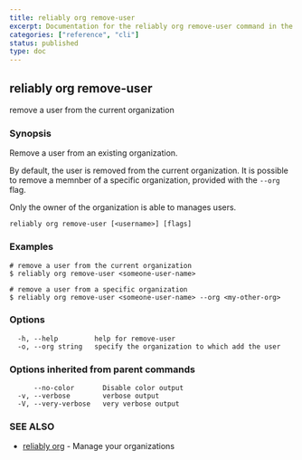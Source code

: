 ```yaml
---
title: reliably org remove-user
excerpt: Documentation for the reliably org remove-user command in the Reliably CLI
categories: ["reference", "cli"]
status: published
type: doc
---
```

## reliably org remove-user

remove a user from the current organization

### Synopsis

Remove a user from an existing organization.

By default, the user is removed from the current organization.
It is possible to remove a memnber of a specific organization,
provided with the `--org` flag.

Only the owner of the organization is able to manages users.

```
reliably org remove-user [<username>] [flags]
```

### Examples

```
# remove a user from the current organization
$ reliably org remove-user <someone-user-name>

# remove a user from a specific organization
$ reliably org remove-user <someone-user-name> --org <my-other-org>
```

### Options

```
  -h, --help         help for remove-user
  -o, --org string   specify the organization to which add the user
```

### Options inherited from parent commands

```
      --no-color       Disable color output
  -v, --verbose        verbose output
  -V, --very-verbose   very verbose output
```

### SEE ALSO

* [reliably org](/docs/reference/cli/reliably-org/)	 - Manage your organizations

